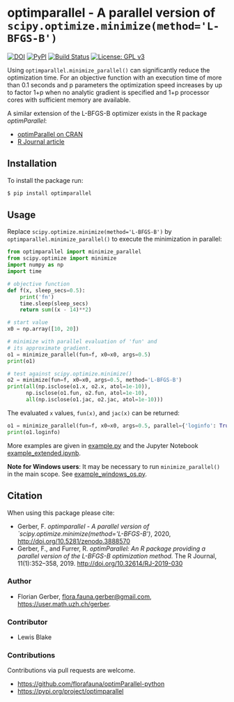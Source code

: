 # optimparallel - A parallel version of `scipy.optimize.minimize(method='L-BFGS-B')`

[![DOI](https://zenodo.org/badge/257319138.svg)](https://zenodo.org/badge/latestdoi/257319138)
[![PyPI](https://img.shields.io/pypi/v/optimparallel)](https://pypi.org/project/optimparallel)
[![Build Status](https://travis-ci.org/florafauna/optimParallel-python.svg?branch=master)](https://travis-ci.org/florafauna/optimParallel-python)
[![License: GPL v3](https://img.shields.io/badge/License-GPLv3-blue.svg)](https://www.gnu.org/licenses/gpl-3.0)

Using `optimparallel.minimize_parallel()` can significantly reduce the
optimization time. For an objective function with an execution time
of more than 0.1 seconds and p parameters the optimization speed
increases by up to factor 1+p when no analytic gradient is specified
and 1+p processor cores with sufficient memory are available.

A similar extension of the L-BFGS-B optimizer exists in the R package *optimParallel*:
*   [optimParallel on CRAN](https://CRAN.R-project.org/package=optimParallel)
*   [R Journal article](https://doi.org/10.32614/RJ-2019-030)

## Installation

To install the package run:

```bash
$ pip install optimparallel
```

## Usage

Replace `scipy.optimize.minimize(method='L-BFGS-B')` by `optimparallel.minimize_parallel()`
to execute the minimization in parallel:

```python
from optimparallel import minimize_parallel
from scipy.optimize import minimize
import numpy as np
import time

# objective function
def f(x, sleep_secs=0.5):
    print('fn')
    time.sleep(sleep_secs)
    return sum((x - 14)**2)

# start value
x0 = np.array([10, 20])

# minimize with parallel evaluation of 'fun' and
# its approximate gradient.
o1 = minimize_parallel(fun=f, x0=x0, args=0.5)
print(o1)

# test against scipy.optimize.minimize()
o2 = minimize(fun=f, x0=x0, args=0.5, method='L-BFGS-B')
print(all(np.isclose(o1.x, o2.x, atol=1e-10)),
      np.isclose(o1.fun, o2.fun, atol=1e-10),
      all(np.isclose(o1.jac, o2.jac, atol=1e-10)))
```

The evaluated `x` values, `fun(x)`, and `jac(x)` can be returned:

```python
o1 = minimize_parallel(fun=f, x0=x0, args=0.5, parallel={'loginfo': True})
print(o1.loginfo)
```

More examples are given in [example.py](https://github.com/florafauna/optimParallel-python/blob/master/example.py) and the Jupyter Notebook [example_extended.ipynb](https://github.com/florafauna/optimParallel-python/blob/master/example_extended.ipynb).

**Note for Windows users**: It may be necessary to run `minimize_parallel()` in the main scope. See [example_windows_os.py](https://github.com/florafauna/optimParallel-python/blob/master/example_windows_os.py).

## Citation

When using this package please cite:

*   Gerber, F. _optimparallel - A parallel version of `scipy.optimize.minimize(method='L-BFGS-B')_, 2020, <http://doi.org/10.5281/zenodo.3888570>
*   Gerber, F., and Furrer, R. _optimParallel: An R package providing a parallel version of the L-BFGS-B optimization method._ The R Journal, 11(1):352–358, 2019. <http://doi.org/10.32614/RJ-2019-030>


### Author

*   Florian Gerber, <flora.fauna.gerber@gmail.com>, <https://user.math.uzh.ch/gerber>.

### Contributor

*   Lewis Blake

### Contributions
Contributions via pull requests are welcome.

*   <https://github.com/florafauna/optimParallel-python>
*   <https://pypi.org/project/optimparallel>


